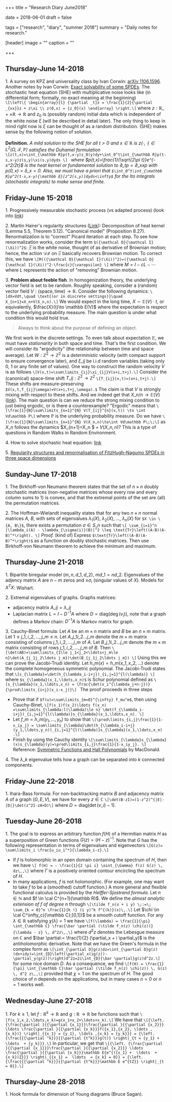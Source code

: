 +++
title = "Research Diary June2018"

date = 2018-06-01
draft = false

tags = ["research", "diary", "summer 2018"]
summary = "Daily notes for research."

[header]
image = ""
caption = ""

+++

## Thursday-June 14-2018
1\. A survey on KPZ and universality class by Ivan Corwin: [arXiv 1106.1596](https://arxiv.org/pdf/1106.1596.pdf). Another notes by Ivan Corwin: [Exact solvability of some SPDEs](https://www.math.columbia.edu/~corwin/MSRIJuly2014.pdf).
The stochastic heat equation (SHE) with multiplicative noise looks like (in differential form; formally, no exact meaning at the beginning)  
`\[\left\{ \begin{array}{l} {\partial _t}z = \frac{1}{2}{\partial _{xx}}z + z\xi \\ z(0,x) = {z_0}(x) \end{array} \right.\]`
where $z:\mathbb R\_{+}\times \mathbb R \to \mathbb R$ and $z_0$ is (possibly random) initial data which is independent of the white noise $\xi$ (will be described in detail later). The only thing to keep in mind right now is $\xi$ can be thought of as a random distribution. (SHE) makes sense by the following notion of solution.  
&nbsp;   
**Definition.** *A mild solution to the SHE for all $t>0$ and $x\in \mathbb R$ is $z(\cdot,\cdot)\in L^2(\Omega,\mathcal{F},\mathbb P)$ satisfies the Duhamel formulation*  
`\[z(t,x)=\int_{\mathbb R}p(t,x-y)z_0(y)dy+\int_0^t\int_{\mathbb R}p(t-s,x-y)z(s,y)\xi(s,y)dyds \] `
*where $p(t,x)=\frac{1}{\sqrt{2\pi t}}e^{-x^2/2t}$ is the heat kernel or fundamental solution to $\partial\_tp=\partial\_{xx}p$ with $p(0,x)=\delta\_{x=0}$. Also, we must have a priori that `$\int_0^t\int_{\mathbb R}p^2(t-s,x-y){\mathbb E}[z^2(s,y)]dyds<\infty$` for the Ito integrals (stochastic integrals) to make sense and finite.*  

## Friday-June 15-2018
1\. Progressively measurable stochastic process (vs adapted process) (look into [link](http://page.math.tu-berlin.de/~scheutzow/WT3main.pdf))  

2\. Martin Hairer's regularity structures ([Link](http://www.hairer.org/papers/mSHE.pdf)): Decomposition of heat kernel (Lemma 5.5, Theorem 5.12). "Canonical model" (Proposition 8.27). Renormalization is to "correct" Picard iteration at each step. To see how renormalization works, consider the term `$({\mathcal D}{\mathcal I}(\Xi))^2$`: $\Xi$ is the white noise, thought of as derivative of Brownian motion; hence, the action ${\mathcal D}{\mathcal I}$ on $\Xi$ basically recovers Brownian motion. To correct this, we have
`\[M(({\mathcal D}{\mathcal I}(\Xi))^2)=({\mathcal D}{\mathcal I}(\Xi))^2-\frac{c}{\varepsilon} \]`
where $M=I-cL-\cdots$ where $L$ represents the action of "removing" Brownian motion.  

3\. **Problem about feeble fish**. In homogenization theory, the underlying vector field is set to be random. Roughly speaking, consider a (random) vector field $V:(\text{space},\text{time})\to \mathbb R$. Consider the following dynamics:
`\[dX=Vdt,\quad \text{(or in discrete settings)}\quad X_{n+1}=X_n+V(X_n,n).\]`
We would expect in the long time, $X\sim \mathbb E(V) \cdot t$, or equivalently, $\frac{X}{t}\to \mathbb E(V)$ where the expectation is respect to the underlying probability measure. The main question is under what condition this would hold true.  

> Always to think about the purpose of defining an object.  

We first work in the discrete settings. To even talk about expectation $\mathbb E$, we must have _stationarity_ in both space and time. That's the first condition. We will consider its "ergodicity" (the relationship between time and space average). Let $W:\mathbb Z^2\to \mathbb Z^2$ is a *deterministic* velocity (with compact support to ensure convergence later), and $\xi\_{ij}$ be i.i.d random variables (taking only $0$, $1$ or any finite set of values). One way to construct the random velocity $V$ is as follows
`\[V(x,t)=\sum\limits_{ij}\xi_{ij}V(x+i,t+j).\]`
Consider the (canonical) space-time shift $T\_{ij}:\mathbb Z^2\to \mathbb Z^2$ 
`\[T_{ij}(x,t)=(x+i,t+j).\]`
These shifts are measure-preserving `$V(x,t,T_{ij}\omega)=V(x+i,t+j,\omega).$` The claim is that $V$ is strongly mixing with respect to these shifts. And we indeed get that $X\_n/n\to \mathbb E(V)$ ([link](https://arxiv.org/abs/1712.08395)). The main question is can we reduce the strong mixing condition to just being ergodic, or is there a counterexample? "Ergodic" means that 
`\[\frac{1}{N}\sum\limits_{n=1}^{N} V(T_{ij}^{n}(x,t)) \to \int Vd\mathbb P\]`
where $\mathbb P$ is the underlying probability measure. Do we have
`\[\frac{1}{N}\sum\limits_{n=1}^{N} V(X_n,n)\to\int Vd\mathbb P\;\;\]`
as $X\_n$ follows the dynamics $X\_{n+1}=X\_n $$\;+ \;V(X\_n,n)$? This is a type of questions in Random Walks in Random Environment.

4\. How to solve stochastic heat equation: [link](https://arxiv.org/pdf/1402.2618.pdf)  

5\. [Regularity structures and renormalisation of FitzHugh–Nagumo SPDEs in three space dimensions](https://arxiv.org/abs/1504.02953)

## Sunday-June 17-2018
1\. The Birkhoff-von Neumann theorem states that the set of $n \times n$ doubly stochastic matrices (non-negative matrices whose every row and every column sums to $1$) is convex, and that the extremal points of the set are (all) the permutation matrices.  

2\. The Hoffman-Wielandt inequality states that for any two $n \times n$ normal matrices $A$, $B$, with sets of eigenvalues $\lambda_1(X),\; \lambda_2 (X),\;\ldots,\; \lambda_n(X)$ for `$X \in \{A, B\}$`, there exists a permutation $\sigma \in S\_n$ such that `\[ \sum_{i=1}^n |\lambda_i(A) - \lambda_{\sigma(i)}(B)|^2 \leq \text{Tr}\left((A-B)(A-B)^*\right). \]` 
_Proof._ (kind of) Express `$\text{Tr}\left((A-B)(A-B)^*\right)$` as a function on doubly stochastic matrices. Then use Birkhoff-von Neumann theorem to achieve the minimum and maximum.

## Thursday-June 21-2018
1\. Bipartite biregular model $(m,n,d\_1,d\_2)$, $md\_1=nd\_2$. Eigenvalues of the adjency matrix $A$ are $n-m$ zeros and $\pm \sigma_i$ (singular values of $X$). Models for $X^TX$: Wishart.  

2\. Extremal eigenvalues of graphs. Graphs matrices:  

- adjacency matrix $A\_{ij}=\lambda\_{ij}$
- Laplacian matrix $L=I-D^{-1}A$ where $D=\text{diag}(\deg(v_i))$, note that a graph defines a Markov chain: $D^{-1}A$ is Markov matrix for graph.  

3\. Cauchy-Binet formula: Let $A$ be an $m\times n$ matrix and $B$ be an $n\times m$ matrix. Let $1\le j\_1,i\_2,\ldots,j\_m\le n$. Let $A\_{j\_1i\_2\ldots j\_m}$ denote the $m\times m$ matrix consisting of columns $j\_1,i\_2,\ldots,j\_m$ of $A$. Let $B\_{j\_1i\_2\ldots j\_m}$ denote the $m\times m$ matrix consisting of rows $j\_1,i\_2,\ldots,j\_m$ of $B$. Then
`\[\det(AB)=\sum\limits_{1\le j_1<j_2<\ldots<j_m\le n}\det(A_{j_1j_2\ldots j_m})\det(B_{j_1j_2\ldots j_m}) \]`
Using this we can prove the Jacobi-Trudi identity. Let $h\_m(x)=h\_m(x\_1,x\_2,\ldots)$ denote the complete homogeneous symmetric polynomial. The Jacobi-Trudi states that
`\[s_{\lambda}=\det(h_{\lambda_i-i+j})_{i,j=1}^{l(\lambda)} \]`
where `$s_{\lambda}(x_1,\ldots,x_n)$` is Schur polynomial defined as 
`\[s_{\lambda}(x_1,\ldots,x_n) = \frac{\det(x_i^{\lambda_j+n-j})}{\prod\limits_{i<j}(x_i-x_j)}\] `
The proof proceeds in three steps  

- Prove that if `$f(u)=\sum\limits_{m=0}^{\infty} f_mu^m$`, then using Cauchy-Binet,
`\[f(x_1)f(x_2)\ldots f(x_n) =\sum\limits_{\lambda:l(\lambda)\le n} \det(f_{\lambda_i-i+j})_{i,j=1}^{l(\lambda)}s_{\lambda}(x_1,\ldots,x_n). \]`
- Let $f\_m=h\_m(y_1,\ldots,y_n)$ to show that 
`\[\prod\limits_{i,j}\frac{1}{1-x_iy_j} = \sum\limits_{\lambda}\det(h_{\lambda_i-i+j}(y_1,\ldots,y_n))_{i,j=1}^{l(\lambda)}s_{\lambda}(x_1,\ldots,x_n) .\]`
- Finish by using the Cauchy identity
`\[\sum\limits_{\lambda}s_{\lambda}(x)s_{\lambda}(y)=\prod\limits_{i,j}\frac{1}{1-x_iy_j}. \]`
Reference: [Symmetric Functions and Hall Polynomials](https://pdfs.semanticscholar.org/0613/1de77b4268cc9d4334a661846c42873cb8e4.pdf) by MacDonald.  

4\. The $\lambda\_k$ eigenvalue tells how a graph can be separated into $k$ connected components.

## Friday-June 22-2018
1\. Ihara-Bass formula: For non-backtracking matrix $B$ and adjacency matrix $A$ of a graph $(G,E,V)$, we have for every $z\in \mathbb C$
`\[\det(B-zI)=(1-z^2)^{|E|-|D|}\det(z^2I-zA+D)\]`
where $D=\text{diag}(\det(v\_i)-1)$.

## Tuesday-June 26-2018
1\. The goal is to express an arbitrary function $f(H)$ of a Hermitian matrix $H$ as a superposition of Green functions $G(z) = (H - z)^{-1}$. Note that $G$ has the following representation in terms of eigenvalues and eigenvectors
`\[G(z)= \sum\limits_i \frac{u_iu_i^*}{\lambda_i-z}.\]`

- If $f$ is holomorphic in an open domain containing the spectrum of $H$, then we have
`\[ f(H) = - \frac{1}{2 \pi i} \oint_{\Gamma} f(z) G(z) \, dz\,,\]`
where $\Gamma$ is a positively oriented contour encircling the spectrum of $H$.
- In many applications, $f$ is not holomorphic. (For example, one may want to take $f$ to be a (smoothed) cutoff function.) A more general and flexible functional calculus is provided by the _Helffer-Sjostrand formula_. Let $n \in \mathbb N$ and $f \in \cal C^{n+1}(\mathbb R)$. We define the _almost analytic extension of $f$ of degree $n$_ through
`\[\tilde f_n(x + i y) \;:=\; \sum_{k = 0}^n \frac{1}{k !} (i y)^k f^{(k)}(x)\,.\]`
Let $\chi \in \cal C^\infty_c({\mathbb C};[0,1])$ be a smooth cutoff function. For any $\lambda \in \mathbb R$ satisfying $\chi(\lambda) = 1$ we have
`\[f(\lambda) = \frac{1}{\pi} \int_{\mathbb C} \frac{\bar \partial (\tilde f_n(z) \chi(z))}{\lambda - z} \, d^2z\,,\]`
where $d^2 z$ denotes the Lebesgue measure on $\mathbb C$ and $\bar \partial:= \frac{1}{2} (\partial_x + i \partial_y)$ is the antiholomorphic derivative. Note that we have the Green's formula in the complex form as 
`\[\int_{\partial D}g(z)dz=\int_{\partial D}g(z)(dx+idy)=\int_{D}\left(\partial_x(ig(z))-\partial_y(g(z))\right)d^2z=2i\int_{D}{\bar \partial}g(z)d^2z.\]`
for some nice domain $D$. As a consequence, we find
`\[f(H) = \frac{1}{\pi} \int_{\mathbb C}\bar \partial (\tilde f_n(z) \chi(z)) \, G(z) \, d^2 z\,,\]`
provided that $\chi = 1$ on the spectrum of $H$.
The good choice of $n$ depends on the applications, but in many cases $n = 0$ or $n = 1$ works well.  

## Wednesday-June 27-2018
1\. For $k\ge 1$, let $f:\mathbb R^k\to \mathbb R$ and $g:\mathbb R\to \mathbb R$ be functions such that 
`\[f(x_1,x_2,\ldots,x_k)=g(x_1+x_2+\ldots+x_k).\]`
 We have that 
`\[{\left. {\frac{\partial }{{\partial {x_1}}}\frac{\partial }{{\partial {x_2}}} \ldots \frac{\partial }{{\partial {x_k}}}f({x_1},{x_2}, \ldots ,{x_k})} \right|_{{x_1} = {y_1}, \ldots ,{x_k} = {y_k}}} = {\left. {\frac{{{\partial ^k}}}{{\partial {t^k}}}g(t)} \right|_{t = {y_1} +  \ldots  + {y_k}}}.\]`
In particular, we get that 
`\[{\left. {\frac{\partial }{{\partial {x_1}}}\frac{\partial }{{\partial {x_2}}} \ldots \frac{\partial }{{\partial {x_k}}}\mathbb E{e^{({x_1} +  \ldots  + {x_k})Z}}} \right|_{{x_1} =  \ldots  = {x_k} = 0}} = {\left. {\frac{{{\partial ^k}}}{{\partial {t^k}}}\mathbb E e^{tZ}} \right|_{t = 0}}.\]`

## Thursday-June 28-2018
1\. Hook formula for dimension of Young diagrams (Bruce Sagan).
